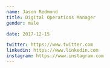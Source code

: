 ```yaml
---
name: Jason Redmond
title: Digital Operations Manager
gender: male

date: 2017-12-15

twitter: https://www.twitter.com
linkedin: https://www.linkedin.com
instagram: https://www.instagram.com
---
```

